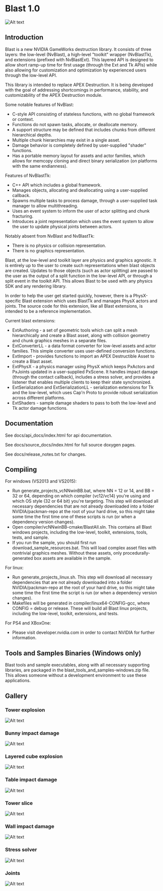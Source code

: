 Blast 1.0
=========

![Alt text](/images/blast.png?raw=true "Blast Intro")

Introduction
------------

Blast is a new NVIDIA GameWorks destruction library.  It consists of three layers: the low-level (NvBlast), a high-level "toolkit"
wrapper (NvBlastTk), and extensions (prefixed with NvBlastExt).  This layered API is designed to allow short ramp-up time for
first usage (through the Ext and Tk APIs) while also allowing for customization and optimization by experienced users through the
low-level API.

This library is intended to replace APEX Destruction.  It is being developed with the goal of addressing shortcomings in
performance, stability, and customizability of the APEX Destruction module.

Some notable features of NvBlast:
* C-style API consisting of stateless functions, with no global framework or context.
* Functions do not spawn tasks, allocate, or deallocate memory.
* A support structure may be defined that includes chunks from different hierarchical depths.
* Multiple chunk hierarchies may exist in a single asset.
* Damage behavior is completely defined by user-supplied "shader" functions.
* Has a portable memory layout for assets and actor families, which allows for memcopy cloning and direct binary serialization (on platforms with the same endianness).

Features of NvBlastTk:
* C++ API which includes a global framework.
* Manages objects, allocating and deallocating using a user-supplied callback.
* Spawns multiple tasks to process damage, through a user-supplied task manager to allow multithreading.
* Uses an event system to inform the user of actor splitting and chunk fracturing.
* Introduces a joint representation which uses the event system to allow the user to update physical joints between actors.

Notably absent from NvBlast and NvBlastTk:
* There is no physics or collision representation.
* There is no graphics representation.

Blast, at the low-level and toolkit layer are physics and graphics agnostic.  It is entirely up to the user to create such representations
when blast objects are created.  Updates to those objects (such as actor splitting) are passed to the user as the output of a split
function in the low-level API, or through a split event in the toolkit API.  This allows Blast to be used with any physics SDK and any
rendering library.

In order to help the user get started quickly, however, there is a PhysX-specific Blast extension which uses BlastTk and manages PhysX actors
and joints.  The source code for this extension, like all Blast extensions, is intended to be a reference implementation.

Current blast extensions:
* ExtAuthoring - a set of geometric tools which can split a mesh hierarchically and create a Blast asset, along with collision geometry and chunk graphics meshes in a separate files.
* ExtConverterLL - a data format converter for low-level assets and actor families.  This simple converter uses user-defined conversion functions.
* ExtImport - provides functions to import an APEX Destructible Asset to create a Blast asset.
* ExtPhysX - a physics manager using PhysX which keeps PxActors and PxJoints updated in a user-supplied PxScene.  It handles impact damage (through the contact callback), includes a stress solver, and provides a listener that enables multiple clients to keep their state synchronized.
* ExtSerialization and ExtSerializationLL - serialization extensions for Tk and the low-level, which uses Cap'n Proto to provide robust serialization across different platforms.
* ExtShaders - sample damage shaders to pass to both the low-level and Tk actor damage functions.

Documentation
-------------

See docs/api_docs/index.html for api documentation.

See docs/source_docs/index.html for full source doxygen pages.

See docs/release_notes.txt for changes.

Compiling
---------

For windows (VS2013 and VS2015):
* Run generate_projects_vcNNwinBB.bat, where NN = 12 or 14, and BB = 32 or 64, depending on which compiler
(vc12/vc14) you're using and which OS style (32 or 64 bit) you're targeting.  This step will download all necessary
dependencies that are not already downloaded into a folder NVIDIA/packman-repo at the root of your hard drive, so
this might take some time the first time one of these scripts is run (or when a dependency version changes).
* Open compiler/vcNNwinBB-cmake/BlastAll.sln.  This contains all Blast windows projects, including the
low-level, toolkit, extensions, tools, tests, and sample.
* If you run the sample, you should first run download_sample_resources.bat.  This will load complex asset
files with nontrivial graphics meshes.  Without these assets, only procedurally-generated box assets are available
in the sample.

For linux:
* Run generate_projects_linux.sh.  This step will download all necessary dependencies that are not already
downloaded into a folder NVIDIA/packman-repo at the root of your hard drive, so this might take some time the first
time the script is run (or when a dependency version changes).
* Makefiles will be generated in compiler/linux64-CONFIG-gcc, where CONFIG = debug or release.
These will build all Blast linux projects, including the low-level, toolkit, extensions, and tests.

For PS4 and XBoxOne:
* Please visit developer.nvidia.com in order to contact NVIDIA for further information.

Tools and Samples Binaries (Windows only)
-----------------------------------------

Blast tools and sample executables, along with all necessary supporting libraries, are packaged in the
blast_tools_and_samples-windows.zip file.  This allows someone without a development environment to use these
applications.

Gallery
---------

### Tower explosion
![Alt text](/images/tower_explode.png?raw=true "Blast Sample: tower explode")
### Bunny impact damage
![Alt text](/images/bunny_impact.png?raw=true "Blast Sample: bunny impact")
### Layered cube explosion
![Alt text](/images/cube_explode.png?raw=true "Blast Sample: cube explode")
### Table impact damage
![Alt text](/images/table_impact_wireframe.png?raw=true "Blast Sample: table impact")
### Tower slice
![Alt text](/images/tower_slice.png?raw=true "Blast Sample: tower slice")
### Wall impact damage
![Alt text](/images/wall_impact.png?raw=true "Blast Sample: wall impact")
### Stress solver
![Alt text](/images/stress.png?raw=true "Blast Sample: stress solver")
### Joints
![Alt text](/images/joints.png?raw=true "Blast Sample: joints")
